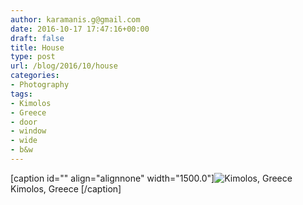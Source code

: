 ```yaml
---
author: karamanis.g@gmail.com
date: 2016-10-17 17:47:16+00:00
draft: false
title: House
type: post
url: /blog/2016/10/house
categories:
- Photography
tags:
- Kimolos
- Greece
- door
- window
- wide
- b&w
---
```


[caption id="" align="alignnone" width="1500.0"]![ Kimolos, Greece ](https://images.squarespace-cdn.com/content/v1/4f3f61bae4b063b909445965/1476726341666-JSCUHW4X3IVO8BE15MOY/ke17ZwdGBToddI8pDm48kAt72yGFwHZjoxtmj75n0VMUqsxRUqqbr1mOJYKfIPR7LoDQ9mXPOjoJoqy81S2I8N_N4V1vUb5AoIIIbLZhVYy7Mythp_T-mtop-vrsUOmeInPi9iDjx9w8K4ZfjXt2dvp1wM0jvciobd5mvjBb-PkjbbxSYDSdt-BIyUswy_5eG6v6ULRah83RgHXAWD5lbQ/image-asset.jpeg?format=original)
 Kimolos, Greece [/caption]
